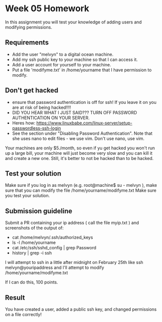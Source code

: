 # Week 05 Homework

In this assignment you will test your knowledge of adding users and modifying permissions.

## Requirements

* Add the user "melvyn" to a digital ocean machine.
* Add my ssh public key to your machine so that I can access it.
* Add a user account for yourself to your machine.
* Put a file 'modifyme.txt' in /home/yourname that I have permission to modify.

## Don't get hacked
* ensure that password authentication is off for ssh! If you leave it on you are at risk of being hacked!!!!
* DID YOU HEAR WHAT I JUST SAID??? TURN OFF PASSWORD AUTHENTICATION ON YOUR SERVER.
* Heres how: https://www.linuxbabe.com/linux-server/setup-passwordless-ssh-login
* See the section under "Disabling Password Authentication". Note that she uses nano to edit files - we use vim. Don't use nano, use vim.

Your machines are only $5./month, so even if yu get hacked you won't run up a large bill, your machine will just become very slow and you can kill it and create a new one. Still, it's better to not be hacked than to be hacked.

## Test your solution
Make sure if you log in as melvyn (e.g. root@machine$ su - melvyn ), make sure that you can modify the file /home/yourname/modifyme.txt
Make sure you test your solution.

## Submission guideline
Submit a PR containing your ip address ( call the file myip.txt ) and screenshots of the output of:
* cat /home/melvyn/.ssh/authorized_keys
* ls -l /home/yourname
* cat /etc/ssh/sshd_config | grep Password
* history | grep -i ssh

I will attempt to ssh in a little after midnight on February 25th like ssh melvyn@youripaddress and I'll attempt to modify /home/yourname/modifyme.txt

If I can do this, 100 points.

## Result
You have created a user, added a public ssh key, and changed permissions on a file correctly!

